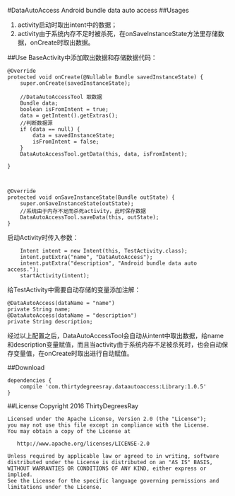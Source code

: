 #DataAutoAccess
Android bundle data auto access
##Usages
1. activity启动时取出intent中的数据；
2. activity由于系统内存不足时被杀死，在onSaveInstanceState方法里存储数据，onCreate时取出数据。

##Use
BaseActivity中添加取出数据和存储数据代码：

    @Override
    protected void onCreate(@Nullable Bundle savedInstanceState) {
        super.onCreate(savedInstanceState);

        //DataAutoAccessTool 取数据
        Bundle data;
        boolean isFromIntent = true;
        data = getIntent().getExtras();
        //判断数据源
        if (data == null) {
            data = savedInstanceState;
            isFromIntent = false;
        }
        DataAutoAccessTool.getData(this, data, isFromIntent);

    }



    @Override
    protected void onSaveInstanceState(Bundle outState) {
        super.onSaveInstanceState(outState);
        //系统由于内存不足而杀死activity，此时保存数据
        DataAutoAccessTool.saveData(this, outState);
    }

启动Activity时传入参数：
    
        Intent intent = new Intent(this, TestActivity.class);
        intent.putExtra("name", "DataAutoAccess");
        intent.putExtra("description", "Android bundle data auto access.");
        startActivity(intent);
        
给TestActivity中需要自动存储的变量添加注解：

    @DataAutoAccess(dataName = "name")
    private String name;
    @DataAutoAccess(dataName = "description")
    private String description;
    
经过以上配置之后，DataAutoAccessTool会自动从intent中取出数据，给name和description变量赋值，而且当activity由于系统内存不足被杀死时，也会自动保存变量值，在onCreate时取出进行自动赋值。


##Download

    dependencies {
        compile 'com.thirtydegreesray.dataautoaccess:Library:1.0.5'
    }

##License
    Copyright 2016 ThirtyDegreesRay
    
    Licensed under the Apache License, Version 2.0 (the "License");
    you may not use this file except in compliance with the License.
    You may obtain a copy of the License at
    
       http://www.apache.org/licenses/LICENSE-2.0
    
    Unless required by applicable law or agreed to in writing, software
    distributed under the License is distributed on an "AS IS" BASIS,
    WITHOUT WARRANTIES OR CONDITIONS OF ANY KIND, either express or implied.
    See the License for the specific language governing permissions and
    limitations under the License.



